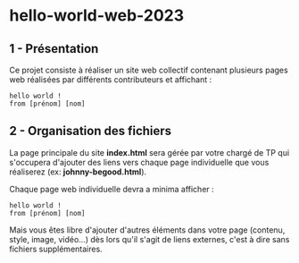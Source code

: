 # hello-world-web-2023

## 1 - Présentation
Ce projet consiste à réaliser un site web collectif contenant plusieurs pages web réalisées par différents contributeurs et affichant :
```
hello world !
from [prénom] [nom]
```

## 2 - Organisation des fichiers
La page principale du site **index.html** sera gérée par votre chargé de TP qui s'occupera d'ajouter des liens vers chaque page individuelle que vous réaliserez (ex: **johnny-begood.html**).

Chaque page web individuelle devra a minima afficher :
```
hello world !
from [prénom] [nom]
```

Mais vous êtes libre d'ajouter d'autres éléments dans votre page (contenu, style, image, vidéo...) dès lors qu'il s'agit de liens externes, c'est à dire sans fichiers supplémentaires.
